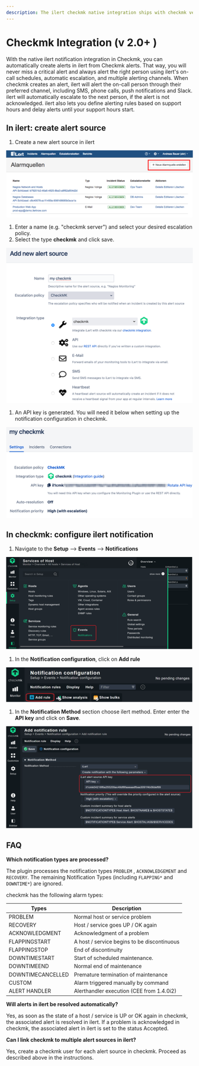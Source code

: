 ```yaml
---
description: The ilert checkmk native integration ships with checkmk version >= 2.0.0.
---
```


# Checkmk Integration (v 2.0+ )

With the native ilert notification integration in Checkmk, you can automatically create alerts in ilert from Checkmk alerts. That way, you will never miss a critical alert and always alert the right person using ilert's on-call schedules, automatic escalation, and multiple alerting channels. When checkmk creates an alert, ilert will alert the on-call person through their preferred channel, including SMS, phone calls, push notifications and Slack. ilert will automatically escalate to the next person, if the alert is not acknowledged. ilert also lets you define alerting rules based on support hours and delay alerts until your support hours start.

## In ilert: create alert source <a href="#create-alarm-source" id="create-alarm-source"></a>

1. Create a new alert source in ilert

![](<../../.gitbook/assets/mk1 (1).png>)

1. Enter a name (e.g. "checkmk server") and select your desired escalation policy.
2. Select the type **checkmk** and click save.

![](<../../.gitbook/assets/iLert (22).png>)

1. An API key is generated. You will need it below when setting up the notification configuration in checkmk.

![](<../../.gitbook/assets/iLert (23).png>)

## In checkmk: configure ilert notification <a href="#configure-ilert-plugin" id="configure-ilert-plugin"></a>

1. Navigate to the **Setup** --> **Events** --> **Notifications**

![](<../../.gitbook/assets/Picture 1.png>)

1. In the **Notification configuration**, click on **Add rule**

![](<../../.gitbook/assets/Picture 2.png>)

1. In the **Notification Method** section choose ilert method. Enter enter the **API key** and click on **Save**.

![](<../../.gitbook/assets/Picture 4.png>)

## FAQ <a href="#faq" id="faq"></a>

**Which notification types are processed?**

The plugin processes the notification types `PROBLEM` , `ACKNOWLEDGEMENT` and `RECOVERY`. The remaining Notification Types (including `FLAPPING*` and `DOWNTIME*`) are ignored.

checkmk has the following alarm types:

| Types             | Description                                 |
| ----------------- | ------------------------------------------- |
| PROBLEM           | Normal host or service problem              |
| RECOVERY          | Host / service goes UP / OK again           |
| ACKNOWLEDGMENT    | Acknowledgment of a problem                 |
| FLAPPINGSTART     | A host / service begins to be discontinuous |
| FLAPPINGSTOP      | End of discontinuity                        |
| DOWNTIMESTART     | Start of scheduled maintenance.             |
| DOWNTIMEEND       | Normal end of maintenance                   |
| DOWNTIMECANCELLED | Premature termination of maintenance        |
| CUSTOM            | Alarm triggered manually by command         |
| ALERT HANDLER     | Alerthandler execution (CEE from 1.4.0i2)   |

**Will alerts in ilert be resolved automatically?**

Yes, as soon as the state of a host / service is UP or OK again in checkmk, the associated alert is resolved in ilert. If a problem is acknowledged in checkmk, the associated alert in ilert is set to the status Accepted.

**Can I link checkmk to multiple alert sources in ilert?**

Yes, create a checkmk user for each alert source in checkmk. Proceed as described above in the instructions.
